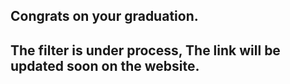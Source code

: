 ## Congrats on your graduation.

## The filter is under process, The link will be updated soon on the website. 
